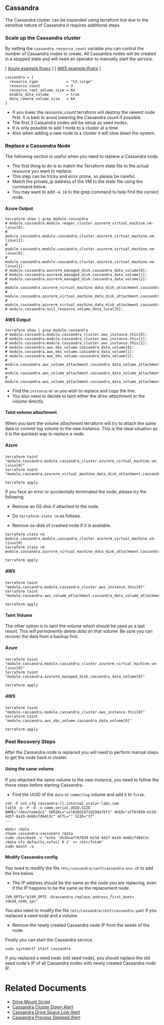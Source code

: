 ## Cassandra
The Cassandra cluster can be expanded using terraform but due to the sensitive nature of Cassandra it requires additional steps.

### Scale up the Cassandra cluster
By setting the `cassandra.resource_count` variable you can control the number of Cassandra nodes to create. All Cassandra nodes will be created in a stopped state and will need an operator to manually start the service.

[ [Azure example.tfvars](../examples/azure/cassandra/example.tfvars) ]
[ [AWS example.tfvars](../examples/aws/cassandra/example.tfvars) ]
```
cassandra = {
  resource_type             = "t3.large"
  resource_count            = 3
  resource_root_volume_size = 64
  enable_data_volume        = true
  data_remote_volume_size   = 64
}
```

* If you lower the *resource_count* terraform will destroy the newest node first. It is best to avoid lowering the Cassandra count if possible.
* The first 3 Cassandra nodes will be setup as seed nodes.
* It is only possible to add 1 node to a cluster at a time.
* Also when adding a new node to a cluster it will slow down the system.

### Replace a Cassandra Node
The following section is useful when you need to replace a Cassandra node.

* The first thing to do is to match the Terraform state file to the actual resource you want to replace.
* This step can be tricky and error prone, so please be careful.
* Match the private_ip address of the VM to the state file using the command below.
* You may want to add `-A 10` to the grep command to help find the correct node.

#### Azure Output
```console
terraform show | grep module.cassandra
# module.cassandra.module.reaper_cluster.azurerm_virtual_machine.vm-linux[0]:
# module.cassandra.module.cassandra_cluster.azurerm_virtual_machine.vm-linux[2]:
# module.cassandra.module.cassandra_cluster.azurerm_virtual_machine.vm-linux[0]:
# module.cassandra.module.cassandra_cluster.azurerm_virtual_machine.vm-linux[1]:
# module.cassandra.azurerm_managed_disk.cassandra_data_volume[0]:
# module.cassandra.azurerm_managed_disk.cassandra_data_volume[1]:
# module.cassandra.azurerm_managed_disk.cassandra_data_volume[2]:
# module.cassandra.azurerm_virtual_machine_data_disk_attachment.cassandra_data_volume_attachment[0]:
# module.cassandra.azurerm_virtual_machine_data_disk_attachment.cassandra_data_volume_attachment[1]:
# module.cassandra.azurerm_virtual_machine_data_disk_attachment.cassandra_data_volume_attachment[2]:
# module.cassandra.null_resource.volume_data_local[0]:
```

#### AWS Output
```console
terraform show | grep module.cassandra
# module.cassandra.module.cassandra_cluster.aws_instance.this[0]:
# module.cassandra.module.cassandra_cluster.aws_instance.this[1]:
# module.cassandra.module.cassandra_cluster.aws_instance.this[2]:
# module.cassandra.aws_ebs_volume.cassandra_data_volume[0]:
# module.cassandra.aws_ebs_volume.cassandra_data_volume[1]:
# module.cassandra.aws_ebs_volume.cassandra_data_volume[2]:
# module.cassandra.aws_volume_attachment.cassandra_data_volume_attachment[0]:
# module.cassandra.aws_volume_attachment.cassandra_data_volume_attachment[1]:
# module.cassandra.aws_volume_attachment.cassandra_data_volume_attachment[2]:
```

* Find the `instance` or `vm` you wish to replace and copy the line.
* You also need to decide to taint either the *drive attachment* or the *volume* directly.

#### Taint volume attachment
When you taint the volume attachment terraform will try to attach the same data or commit log volume to the new instance. This is the ideal situation as it is the quickest way to replace a node.

##### Azure

```console
terraform taint "module.cassandra.module.cassandra_cluster.azurerm_virtual_machine.vm-linux[0]"
terraform taint "module.cassandra.azurerm_virtual_machine_data_disk_attachment.cassandra_data_volume_attachment[0]"

terraform apply
```

If you face an error or accidentally terminated the node, please try the following.
* Remove an OS disk if attached to the node.
* Do `terraform state rm` as follows.

* Remove os-disk of crashed node If it is available.

```console
terraform state rm module.cassandra.module.cassandra_cluster.azurerm_virtual_machine.vm-linux[0]
terraform state rm module.cassandra.azurerm_virtual_machine_data_disk_attachment.cassandra_data_volume_attachment[0]

terraform apply
```

##### AWS
```console
terraform taint "module.cassandra.module.cassandra_cluster.aws_instance.this[0]"
terraform taint "module.cassandra.aws_volume_attachment.cassandra_data_volume_attachment[0]"

terraform apply
```

#### Taint Volume
The other option is to taint the volume which should be used as a last resort. This *will permanently delete data* on that volume. Be sure you can recover the data from a backup first.

##### Azure
```console
terraform taint "module.cassandra.module.cassandra_cluster.azurerm_virtual_machine.vm-linux[0]"
terraform taint "module.cassandra.azurerm_managed_disk.cassandra_data_volume[0]"

terraform apply
```

##### AWS
```console
terraform taint "module.cassandra.module.cassandra_cluster.aws_instance.this[0]"
terraform taint "module.cassandra.aws_ebs_volume.cassandra_data_volume[0]"

terraform apply
```

### Post Recovery Steps
After the Cassandra node is replaced you will need to perform manual steps to get the node back in cluster.

#### Using the same volume
If you attached the same volume to the new instance, you need to follow the these steps before starting Cassandra.

* Find the UUID of the `data` or `commitlog` volume and add it to `fstab`.

```console
ssh -F ssh.cfg cassandra-[].internal.scalar-labs.com
lsblk -p -P -d -o name,serial,UUID,SIZE
NAME="/dev/nvme2n1" SERIAL="vol018d1871d19da76f1" UUID="af767839-b23d-4d1f-8a19-debbcfd6413c" HCTL="" SIZE="1T"
...

mkdir /data
chown cassandra:cassandra /data
sudo /bin/bash -c "echo 'UUID=af767839-b23d-4d1f-8a19-debbcfd6413c /data xfs defaults,nofail 0 2' >> /etc/fstab"
sudo mount -a
```

#### Modify Cassandra config
You need to modify the file `/etc/cassandra/conf/cassandra-env.sh` to add the line below.

* The IP address should be the same as the node you are replacing, even if the IP happens to be the same as the replacement node.

```
JVM_OPTS="$JVM_OPTS -Dcassandra.replace_address_first_boot=<dead_node_ip>"
```

You also need to modify the file `/etc/cassandra/conf/cassandra.yaml` if you replaced a seed node and a volume.
* Remove the newly created Cassandra node IP from the seeds of the node.

Finally you can start the Cassandra service.

```console
sudo systemctl start cassandra
```

If you replaced a seed node (old seed node), you should replace the old seed node's IP of all Cassandra nodes with newly created Cassandra node IP.

# Related Documents

* [Drive Mount Script](./DrivemountScript.md)
* [Cassandra Cluster Down Alert](./CassandraClusterDown.md)
* [Cassandra Drive Space Low Alert](./CassandraDriveSpaceLow.md)
* [Cassandra Process Stopped Alert](./CassandraProcessStopped.md)
